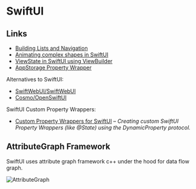 # SwiftUI

## Links

- [Building Lists and Navigation](https://developer.apple.com/tutorials/swiftui/building-lists-and-navigation
)
- [Animating complex shapes in SwiftUI](https://nerdyak.tech/development/2020/01/12/animating-complex-shapes-in-swiftui.html)
- [ViewState in SwiftUI using ViewBuilder](https://www.morningswiftui.com/blog/viewstate-in-swiftui-using-viewbuilder)
- [AppStorage Property Wrapper](https://www.avanderlee.com/swift/appstorage-explained/)

Alternatives to SwiftUI:

- [SwiftWebUI/SwiftWebUI](https://github.com/SwiftWebUI/SwiftWebUI)
- [Cosmo/OpenSwiftUI](https://github.com/Cosmo/OpenSwiftUI)

SwiftUI Custom Property Wrappers:

- [Custom Property Wrappers for SwiftUI](https://davedelong.com/blog/2021/04/02/custom-property-wrappers-for-swiftui/) – *Creating custom SwiftUI Property Wrappers (like @State) using the DynamicProperty protocol.*

## AttributeGraph Framework

SwiftUI uses attribute graph framework c++ under the hood for data flow graph.

![AttributeGraph](AttributeGraph.png)
